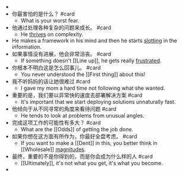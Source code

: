 -
- 你最害怕的是什么？ #card
	- What is your worst fear.
- 他通过处理各种复杂的问题来成长。 #card
	- He [thrives]([[Thrive]]) on complexity.
- He makes a framework in his mind and then he starts [slotting]([[Slot]]) in the information.
- 如果事情没有进展，他会非常沮丧。 #card
	- If something doesn't [[Line up]], he gets really [frustrated]([[Frustrate]]).
- 你根本不明白这是怎么回事儿。 #card
	- You never understood the [[First thing]] about this!
- 我不听妈妈的话让她很难过 #card
	- I gave my mom a hard time not following what she wanted.
- 重要的是，我们要以异常快的速度去部署解决方案 #card
	- It's important that we start deploying solutions unnaturally fast.
- 他倾向于从不同寻常的角度来看待问题 #card
	- He tends to look at problems from unusual angles.
- 完成这项工作的可能性有多大？ #card
	- What are the [[Odds]] of getting the job done.
- 如果你想在这方面有所作为，你最好全盘考虑。 #card
	- If you want to make a [[Dent]] in this, you better think in [[Wholesale]] [magnitudes]([[Magnitude]]).
- 最终，重要的不是你得到的，而是你会成为什么样的人 #card
	- [[Ultimately]], it's not what you get, it's what you become.
-
